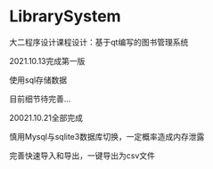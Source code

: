 # LibrarySystem

大二程序设计课程设计：基于qt编写的图书管理系统  

2021.10.13完成第一版  

使用sql存储数据  

目前细节待完善...  

20021.10.21全部完成  

慎用Mysql与sqlite3数据库切换，一定概率造成内存泄露  

完善快速导入和导出，一键导出为csv文件
